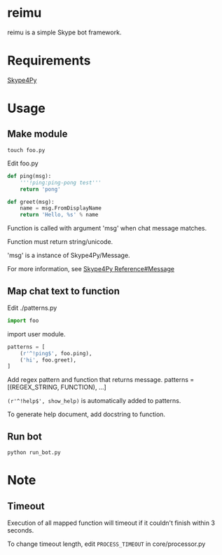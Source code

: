 reimu
==================
reimu is a simple Skype bot framework.


Requirements
==================
[Skype4Py](https://github.com/awahlig/skype4py)



Usage
============
## Make module

`touch foo.py`

Edit foo.py

```python
def ping(msg):
    '''!ping:ping-pong test'''
    return 'pong'

def greet(msg):
    name = msg.FromDisplayName
    return 'Hello, %s' % name
```

Function is called with argument 'msg' when chat message matches.

Function must return string/unicode.

'msg' is a instance of Skype4Py/Message.

For more information, see [Skype4Py Reference#Message](http://skype4py.sourceforge.net/doc/html/Skype4Py.chat.ChatMessage-class.html)


## Map chat text to function

Edit ./patterns.py

```python
import foo
```

import user module.

```python
patterns = [
    (r'^!ping$', foo.ping),
    ('hi', foo.greet),
]
```

Add regex pattern and function that returns message.
patterns = [(REGEX_STRING, FUNCTION), ...]

`(r'^!help$', show_help)` is automatically added to patterns.

To generate help document, add docstring to function.

## Run bot

`python run_bot.py`


Note
================
## Timeout
Execution of all mapped function will timeout if it couldn't finish within 3 seconds.

To change timeout length, edit `PROCESS_TIMEOUT` in core/processor.py
